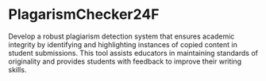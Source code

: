 # PlagarismChecker24F
Develop a robust plagiarism detection system that ensures academic integrity by identifying and highlighting instances of copied content in student submissions. This tool assists educators in maintaining standards of originality and provides students with feedback to improve their writing skills.

